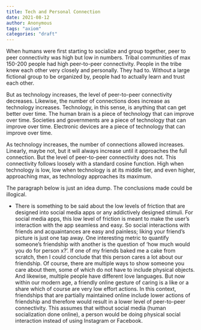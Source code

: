 ```yaml
---
title: Tech and Personal Connection
date: 2021-08-12
author: Anonymous
tags: "axiom"
categories: "draft"
---
```


When humans were first starting to socialize and group together, peer to peer connectivity was high but low in numbers. Tribal communities of max 150-200 people had high peer-to-peer connectivity. People in the tribe knew each other very closely and personally. They had to. Without a large fictional group to be organized by, people had to actually learn and trust each other.

But as technology increases, the level of peer-to-peer connectivity decreases. Likewise, the number of connections does increase as technology increases. Technology, in this sense, is anything that can get better over time. The human brain is a piece of technology that can improve over time. Societies and governments are a piece of technology that can improve over time. Electronic devices are a piece of technology that can improve over time.

As technology increases, the number of connections allowed increases. Linearly, maybe not, but it will always increase until it approaches the full connection. But the level of peer-to-peer connectivity does not. This connectivity follows loosely with a standard cosine function. High when technology is low, low when technology is at its middle tier, and even higher, approaching max, as technology approaches its maximum.

The paragraph below is just an idea dump. The conclusions made could be illogical.
 - There is something to be said about the low levels of friction that are designed into social media apps or any addictively designed stimuli. For social media apps, this low level of friction is meant to make the user’s interaction with the app seamless and easy. So social interactions with friends and acquaintances are easy and painless; liking your friend’s picture is just one tap away. One interesting metric to quantify someone’s friendship with another is the question of ‘how much would you do for person x?’. If one of my friends baked me a cake from scratch, then I could conclude that this person cares a lot about our friendship. Of course, there are multiple ways to show someone you care about them, some of which do not have to include physical objects. And likewise, multiple people have different love languages. But now within our modern age, a friendly online gesture of caring is a like or a share which of course are very low effort actions. In this context, friendships that are partially maintained online include lower actions of friendship and therefore would result in a lower level of peer-to-peer connectivity. This assumes that without social media (human socialization done online), a person would be doing physical social interaction instead of using Instagram or Facebook.